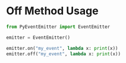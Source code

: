 # Off Method Usage

```py
from PyEventEmitter import EventEmitter

emitter = EventEmitter()

emitter.on("my_event", lambda x: print(x))
emitter.off("my_event", lambda x: print(x))
```